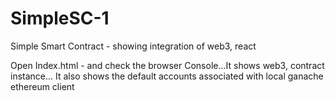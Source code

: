 # SimpleSC-1
Simple Smart Contract - showing integration of web3, react

Open Index.html - and check the browser Console...It shows web3, contract instance...
It also shows the default accounts associated with local ganache ethereum client
